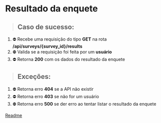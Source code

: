 # Resultado da enquete

> ## Caso de sucesso:
1. ⛔️ Recebe uma requisição do tipo **GET** na rota **/api/surveys/{survey_id}/results**
1. ⛔️ Valida se a requisição foi feita por um **usuário**
1. ⛔️ Retorna **200** com os dados do resultado da enquete

> ## Exceções:
1. ⛔️ Retorna erro **404** se a API não existir
1. ⛔️ Retorna erro **403** se não for um usuário
1. ⛔️ Retorna erro **500** se der erro ao tentar listar o resultado da enquete

[Readme](../readme.md)